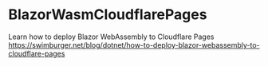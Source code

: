 # BlazorWasmCloudflarePages
Learn how to deploy Blazor WebAssembly to Cloudflare Pages
https://swimburger.net/blog/dotnet/how-to-deploy-blazor-webassembly-to-cloudflare-pages
